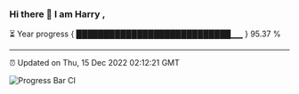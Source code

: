 ### Hi there 👋 I am Harry , 

⏳ Year progress { ████████████████████████████▁▁ } 95.37 %

---

⏰ Updated on Thu, 15 Dec 2022 02:12:21 GMT

![Progress Bar CI](https://github.com/duykhang68/duykhang68/workflows/Progress%20Bar%20CI/badge.svg)
